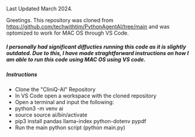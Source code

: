 Last Updated March 2024.

Greetings. This repository was cloned from https://github.com/techwithtim/PythonAgentAI/tree/main and was optomized to work for MAC OS through VS Code. 


##### I personally had significant diffucties running this code as it is slightly outdated. Due to this, I have made straghtforward instructions on how I am able to run this code using MAC OS using VS code.

##### Instructions
- Clone the "CliniQ-AI" Repository
- In VS Code open a workspace with the cloned repository
- Open a terminal and input the following:
-   python3 -m venv ai
-   source source ai/bin/activate
-   pip3 install pandas llama-index python-dotenv pypdf
- Run the main python script (python main.py)
